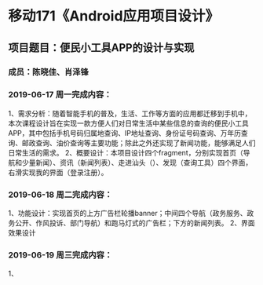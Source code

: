 # 移动171《Android应用项目设计》
## 项目题目：便民小工具APP的设计与实现
### 成员：陈晓佳、肖泽锋

### 2019-06-17 周一完成内容：
1、需求分析：随着智能手机的普及，生活、工作等方面的应用都迁移到手机中，本次课程设计旨在实现一款方便人们对日常生活中某些信息的查询的便民小工具APP，其中包括手机号码归属地查询、IP地址查询、身份证号码查询、万年历查询、邮政查询、油价查询等主要功能；除此之外还实现了新闻功能，能够满足人们日常生活的需求。
2、概要设计：本项目设计四个fragment，分别实现首页（导航和少量新闻）、资讯（新闻列表）、走进汕头（）、发现（查询工具）四个界面，右滑实现我的界面（登录注册）。


### 2019-06-18 周二完成内容：
1、功能设计：实现首页的上方广告栏轮播banner；中间四个导航（政务服务、政务公开、作风投诉、部门导航）和跑马灯式的广告栏；下方的新闻列表。
2、界面效果设计


### 2019-06-19 周三完成内容：
1、

